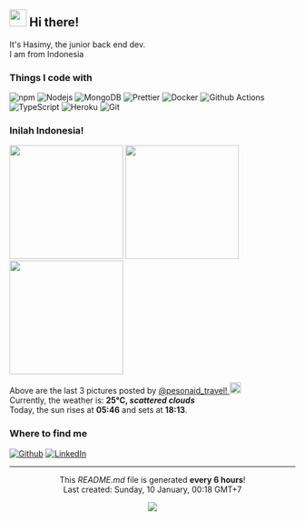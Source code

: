 <h2><img src="https://emojis.slackmojis.com/emojis/images/1531849430/4246/blob-sunglasses.gif?1531849430" width="30"/> Hi there!</h2>


<p>It's Hasimy, the junior back end dev. </br> I am from Indonesia <img src="https://www.flaticon.com/svg/static/icons/svg/3013/3013975.svg" width="13"/></p>
<h3>Things I code with</h3>
<p>
  <img alt="npm" src="https://img.shields.io/badge/-NPM-CB3837?style=flat-square&logo=npm&logoColor=white" />
  <img alt="Nodejs" src="https://img.shields.io/badge/-Nodejs-43853d?style=flat-square&logo=Node.js&logoColor=white" />
  <img alt="MongoDB" src="https://img.shields.io/badge/-MongoDB-13aa52?style=flat-square&logo=mongodb&logoColor=white" />
  <img alt="Prettier" src="https://img.shields.io/badge/-Prettier-F7B93E?style=flat-square&logo=prettier&logoColor=white" />
  <img alt="Docker" src="https://img.shields.io/badge/-Docker-46a2f1?style=flat-square&logo=docker&logoColor=white" />
  <img alt="Github Actions" src="https://img.shields.io/badge/-Github_Actions-2088FF?style=flat-square&logo=github-actions&logoColor=white" />
  <img alt="TypeScript" src="https://img.shields.io/badge/-TypeScript-007ACC?style=flat-square&logo=typescript&logoColor=white" />
  <img alt="Heroku" src="https://img.shields.io/badge/-Heroku-430098?style=flat-square&logo=heroku&logoColor=white" />
  <img alt="Git" src="https://img.shields.io/badge/-Git-F05032?style=flat-square&logo=git&logoColor=white" />
</p>
<h3>Inilah Indonesia! <img src="https://www.flaticon.com/svg/static/icons/svg/3013/3013975.svg" width="13"/></h3>
<p><img width="200" src="https:&#x2F;&#x2F;instagram.flwo4-1.fna.fbcdn.net&#x2F;v&#x2F;t51.2885-15&#x2F;sh0.08&#x2F;e35&#x2F;s640x640&#x2F;135327048_438711730651270_2742761105667397246_n.jpg?_nc_ht&#x3D;instagram.flwo4-1.fna.fbcdn.net&amp;_nc_cat&#x3D;110&amp;_nc_ohc&#x3D;nAJkAziJVPMAX_61Hhl&amp;tp&#x3D;1&amp;oh&#x3D;4a03c8230a4bd6f918e027bc13d8eda5&amp;oe&#x3D;601E5ECF" /> <img width="200" src="https:&#x2F;&#x2F;instagram.flwo4-1.fna.fbcdn.net&#x2F;v&#x2F;t51.2885-15&#x2F;e35&#x2F;135259847_241878537307805_2981300030426589568_n.jpg?_nc_ht&#x3D;instagram.flwo4-1.fna.fbcdn.net&amp;_nc_cat&#x3D;105&amp;_nc_ohc&#x3D;aXo9gcSctBIAX_dj_pi&amp;tp&#x3D;1&amp;oh&#x3D;f93c6f9e02fea3e62b76151e8602d3a5&amp;oe&#x3D;5FF7DBF6" /> <img width="200" src="https:&#x2F;&#x2F;instagram.flwo4-2.fna.fbcdn.net&#x2F;v&#x2F;t51.2885-15&#x2F;sh0.08&#x2F;e35&#x2F;c0.160.1279.1279a&#x2F;s640x640&#x2F;135612466_1659255790912095_5640739435385320850_n.jpg?_nc_ht&#x3D;instagram.flwo4-2.fna.fbcdn.net&amp;_nc_cat&#x3D;103&amp;_nc_ohc&#x3D;l45P5f2I5o4AX_nXxCg&amp;tp&#x3D;1&amp;oh&#x3D;29e4709533f10c3c792fab6954732372&amp;oe&#x3D;601F4790" /></p>
<p>Above are the last 3 pictures posted by <a href="https://www.instagram.com/pesonaid_travel/" target="_blank">@pesonaid_travel! <img src="https://upload.wikimedia.org/wikipedia/commons/thumb/e/e7/Instagram_logo_2016.svg/1024px-Instagram_logo_2016.svg.png" width="20"/></a><br/>Currently, the weather is: <b> 25°C, <i>scattered clouds</i></b></br>Today, the sun rises at <b>05:46</b> and sets at <b>18:13</b>.</p>
<h3>Where to find me</h3>
<p><a href="https://github.com/hasimy-as" target="_blank"><img alt="Github" src="https://img.shields.io/badge/GitHub-%2312100E.svg?&style=for-the-badge&logo=Github&logoColor=white" /></a> <a href="https://www.linkedin.com/in/hasimy-as/" target="_blank"><img alt="LinkedIn" src="https://img.shields.io/badge/linkedin-%230077B5.svg?&style=for-the-badge&logo=linkedin&logoColor=white" /></a>
</p>

------------
<p align="center">This <i>README.md</i> file is generated <b>every 6 hours</b>!</br>Last created: Sunday, 10 January, 00:18 GMT+7<br /></p>
<p align="center"><img src="https://github.com/hasimy-as/hasimy-as/workflows/README%20build/badge.svg" /></p>
